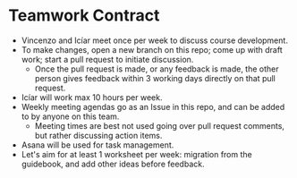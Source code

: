 # Teamwork Contract

- Vincenzo and Icíar meet once per week to discuss course development.
- To make changes, open a new branch on this repo; come up with draft work; start a pull request to initiate discussion.
    - Once the pull request is made, or any feedback is made, the other person gives feedback within 3 working days directly on that pull request.
- Icíar will work max 10 hours per week.
- Weekly meeting agendas go as an Issue in this repo, and can be added to by anyone on this team.
    - Meeting times are best not used going over pull request comments, but rather discussing action items. 
- Asana will be used for task management. 
- Let's aim for at least 1 worksheet per week: migration from the guidebook, and add other ideas before feedback.
